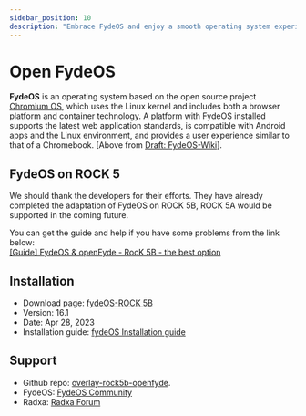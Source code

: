 ```yaml
---
sidebar_position: 10
description: "Embrace FydeOS and enjoy a smooth operating system experience on the ROCK 5 series"
---
```


# Open FydeOS

**FydeOS** is an operating system based on the open source project [Chromium OS](https://en.wikipedia.org/wiki/ChromiumOS), which uses the Linux kernel and includes both a browser platform and container technology. A platform with FydeOS installed supports the latest web application standards, is compatible with Android apps and the Linux environment, and provides a user experience similar to that of a Chromebook. [Above from [Draft: FydeOS-Wiki](https://en.wikipedia.org/wiki/Draft:FydeOS)].

## FydeOS on ROCK 5

We should thank the developers for their efforts. They have already completed the adaptation of FydeOS on ROCK 5B,
ROCK 5A would be supported in the coming future.

You can get the guide and help if you have some problems from the link below:  
[\[Guide\] FydeOS & openFyde - RocK 5B - the best option](https://forum.radxa.com/t/guide-fydeos-openfyde-rock-5b-the-best-option/15338)

## Installation

- Download page: [fydeOS-ROCK 5B](https://fydeos.io/download/device/rock5b-fydeos)
- Version: 16.1
- Date: Apr 28, 2023
- Installation guide: [fydeOS Installation guide](https://fydeos.io/docs/knowledge-base/getting-started/fydeos-for-pc)

## Support

- Github repo: [overlay-rock5b-openfyde](https://github.com/openFyde/overlay-rock5b-openfyde).
- FydeOS: [FydeOS Community](https://community.fydeos.io/)
- Radxa: [Radxa Forum](https://forum.radxa.com/)
